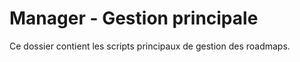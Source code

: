﻿# Manager - Gestion principale

Ce dossier contient les scripts principaux de gestion des roadmaps.
